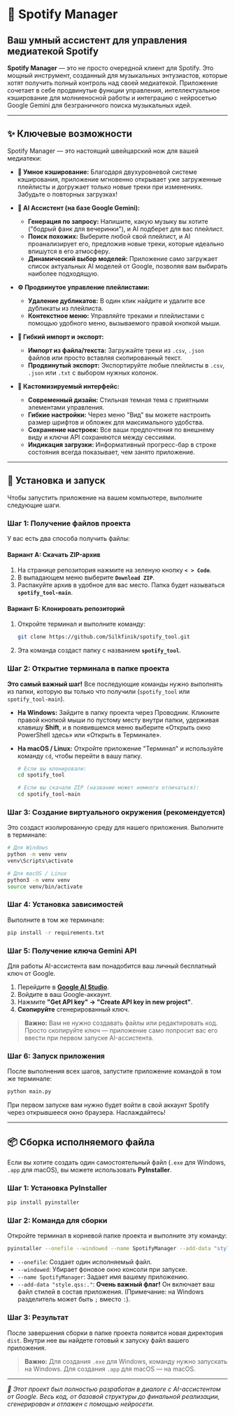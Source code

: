 
# 🎵 Spotify Manager

## Ваш умный ассистент для управления медиатекой Spotify

**Spotify Manager** — это не просто очередной клиент для Spotify. Это мощный инструмент, созданный для музыкальных энтузиастов, которые хотят получить полный контроль над своей медиатекой. Приложение сочетает в себе продвинутые функции управления, интеллектуальное кэширование для молниеносной работы и интеграцию с нейросетью Google Gemini для безграничного поиска музыкальных идей.

-----

## ✨ Ключевые возможности

Spotify Manager — это настоящий швейцарский нож для вашей медиатеки:

* **🚀 Умное кэширование:** Благодаря двухуровневой системе кэширования, приложение мгновенно открывает уже загруженные плейлисты и догружает только новые треки при изменениях. Забудьте о повторных загрузках\!

* **🧠 AI Ассистент (на базе Google Gemini):**

  * **Генерация по запросу:** Напишите, какую музыку вы хотите ("бодрый фанк для вечеринки"), и AI подберет для вас плейлист.
  * **Поиск похожих:** Выберите любой свой плейлист, и AI проанализирует его, предложив новые треки, которые идеально впишутся в его атмосферу.
  * **Динамический выбор моделей:** Приложение само загружает список актуальных AI моделей от Google, позволяя вам выбирать наиболее подходящую.

* **⚙️ Продвинутое управление плейлистами:**

  * **Удаление дубликатов:** В один клик найдите и удалите все дубликаты из плейлиста.
  * **Контекстное меню:** Управляйте треками и плейлистами с помощью удобного меню, вызываемого правой кнопкой мыши.

* **📁 Гибкий импорт и экспорт:**

  * **Импорт из файла/текста:** Загружайте треки из `.csv`, `.json` файлов или просто вставляя скопированный текст.
  * **Продвинутый экспорт:** Экспортируйте любые плейлисты в `.csv`, `.json` или `.txt` с выбором нужных колонок.

* **🎨 Кастомизируемый интерфейс:**

  * **Современный дизайн:** Стильная темная тема с приятными элементами управления.
  * **Гибкие настройки:** Через меню "Вид" вы можете настроить размер шрифтов и обложек для максимального удобства.
  * **Сохранение настроек:** Все ваши предпочтения по внешнему виду и ключи API сохраняются между сессиями.
  * **Индикация загрузки:** Информативный прогресс-бар в строке состояния всегда показывает, чем занято приложение.

-----

## 🔧 Установка и запуск

Чтобы запустить приложение на вашем компьютере, выполните следующие шаги.

### Шаг 1: Получение файлов проекта

У вас есть два способа получить файлы:

#### Вариант А: Скачать ZIP-архив

1. На странице репозитория нажмите на зеленую кнопку **`< > Code`**.
2. В выпадающем меню выберите **`Download ZIP`**.
3. Распакуйте архив в удобное для вас место. Папка будет называться **`spotify_tool-main`**.

#### Вариант Б: Клонировать репозиторий

1. Откройте терминал и выполните команду:

    ```bash
    git clone https://github.com/Silkfinik/spotify_tool.git
    ```

2. Эта команда создаст папку с названием **`spotify_tool`**.

### Шаг 2: Открытие терминала в папке проекта

**Это самый важный шаг\!** Все последующие команды нужно выполнять из папки, которую вы только что получили (`spotify_tool` или `spotify_tool-main`).

* **На Windows:** Зайдите в папку проекта через Проводник. Кликните правой кнопкой мыши по пустому месту внутри папки, удерживая клавишу **Shift**, и в появившемся меню выберите «Открыть окно PowerShell здесь» или «Открыть в Терминале».
* **На macOS / Linux:** Откройте приложение "Терминал" и используйте команду `cd`, чтобы перейти в вашу папку.

    ```bash
    # Если вы клонировали:
    cd spotify_tool

    # Если вы скачали ZIP (название может немного отличаться):
    cd spotify_tool-main
    ```

### Шаг 3: Создание виртуального окружения (рекомендуется)

Это создаст изолированную среду для нашего приложения. Выполните в терминале:

```bash
# Для Windows
python -m venv venv
venv\Scripts\activate

# Для macOS / Linux
python3 -m venv venv
source venv/bin/activate
```

### Шаг 4: Установка зависимостей

Выполните в том же терминале:

```bash
pip install -r requirements.txt
```

### Шаг 5: Получение ключа Gemini API

Для работы AI-ассистента вам понадобится ваш личный бесплатный ключ от Google.

1. Перейдите в **[Google AI Studio](https://makersuite.google.com/)**.
2. Войдите в ваш Google-аккаунт.
3. Нажмите **"Get API key" -\> "Create API key in new project"**.
4. **Скопируйте** сгенерированный ключ.

> **Важно:** Вам не нужно создавать файлы или редактировать код. Просто скопируйте ключ — приложение само попросит вас его ввести при первом запуске AI-ассистента.

### Шаг 6: Запуск приложения

После выполнения всех шагов, запустите приложение командой в том же терминале:

```bash
python main.py
```

При первом запуске вам нужно будет войти в свой аккаунт Spotify через открывшееся окно браузера. Наслаждайтесь!

-----

## 📦 Сборка исполняемого файла

Если вы хотите создать один самостоятельный файл (`.exe` для Windows, `.app` для macOS), вы можете использовать **PyInstaller**.

### Шаг 1: Установка PyInstaller

```bash
pip install pyinstaller
```

### Шаг 2: Команда для сборки

Откройте терминал в корневой папке проекта и выполните эту команду:

```bash
pyinstaller --onefile --windowed --name SpotifyManager --add-data "style.qss:." main.py
```

* `--onefile`: Создает один исполняемый файл.
* `--windowed`: Убирает фоновое окно консоли при запуске.
* `--name SpotifyManager`: Задает имя вашему приложению.
* `--add-data "style.qss:."`: **Очень важный флаг\!** Он включает ваш файл стилей в состав приложения. (Примечание: на Windows разделитель может быть `;` вместо `:`).

### Шаг 3: Результат

После завершения сборки в папке проекта появится новая директория `dist`. Внутри нее вы найдете готовый к запуску файл вашего приложения.

> **Важно:** Для создания `.exe` для Windows, команду нужно запускать на Windows. Для создания `.app` для macOS — на macOS.

-----

*🤖 Этот проект был полностью разработан в диалоге с AI-ассистентом от Google. Весь код, от базовой структуры до финальной реализации, сгенерирован и отлажен с помощью нейросети.*
